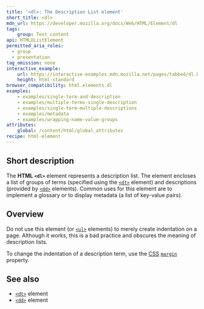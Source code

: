 ```yaml
---
title: '<dl>: The Description List element'
short_title: <dl>
mdn_url: https://developer.mozilla.org/docs/Web/HTML/Element/dl
tags:
    group: Text content
api: HTMLDListElement
permitted_aria_roles:
  - group
  - presentation
tag_omission: none
interactive_example:
    url: https://interactive-examples.mdn.mozilla.net/pages/tabbed/dl.html
    height: html-standard
browser_compatibility: html.elements.dl
examples:
    - examples/single-term-and-description
    - examples/multiple-terms-single-description
    - examples/single-term-multiple-descriptions
    - examples/metadata
    - examples/wrapping-name-value-groups
attributes:
    global: /content/html/global_attributes
recipe: html-element
---
```


## Short description

The **HTML `<dl>`** element represents a description list. The element
encloses a list of groups of terms (specified using the
[`<dt>`](/en-US/docs/Web/HTML/Element/dt)
element) and descriptions (provided by
[`<dd>`](/en-US/docs/Web/HTML/Element/dd)
elements). Common uses for this element are to implement a glossary or
to display metadata (a list of key-value pairs).

## Overview

Do not use this element (or
[`<ul>`](/en-US/docs/Web/HTML/Element/ul)
elements) to merely create indentation on a page. Although it works,
this is a bad practice and obscures the meaning of description lists.

To change the indentation of a description term, use the
[CSS](/en-US/docs/CSS) [`margin`](/en-US/docs/Web/CSS/margin)
property.

## See also

- [`<dt>`](/en-US/docs/Web/HTML/Element/dt) element
- [`<dd>`](/en-US/docs/Web/HTML/Element/dd) element
